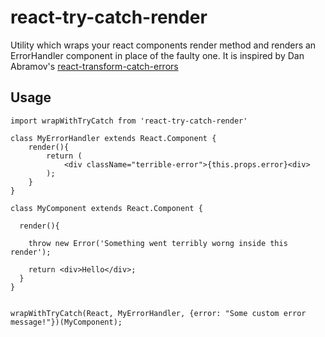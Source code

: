 # react-try-catch-render

Utility which wraps your react components render method and renders an ErrorHandler component in place of the faulty one. 
It is inspired by Dan Abramov's [react-transform-catch-errors](https://github.com/gaearon/react-transform-catch-errors)

## Usage

```
import wrapWithTryCatch from 'react-try-catch-render'

class MyErrorHandler extends React.Component {
    render(){
        return (
            <div className="terrible-error">{this.props.error}<div>
        );
    }
}

class MyComponent extends React.Component {
  
  render(){
  
    throw new Error('Something went terribly worng inside this render');
    
    return <div>Hello</div>;
  }
}


wrapWithTryCatch(React, MyErrorHandler, {error: "Some custom error message!"})(MyComponent);
```